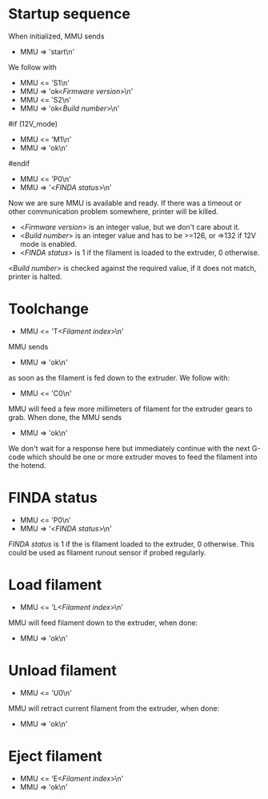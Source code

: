 # Startup sequence

When initialized, MMU sends

- MMU => 'start\n'

We follow with

- MMU <= 'S1\n'
- MMU => 'ok<_Firmware version_>\n'
- MMU <= 'S2\n'
- MMU => 'ok<_Build number_>\n'

#if (12V_mode)

- MMU <= 'M1\n'
- MMU => 'ok\n'

#endif

- MMU <= 'P0\n'
- MMU => '<_FINDA status_>\n'

Now we are sure MMU is available and ready. If there was a timeout or other communication problem somewhere, printer will be killed.

- <_Firmware version_> is an integer value, but we don't care about it.
- <_Build number_> is an integer value and has to be >=126, or =>132 if 12V mode is enabled.
- <_FINDA status_> is 1 if the filament is loaded to the extruder, 0 otherwise.

<_Build number_> is checked against the required value, if it does not match, printer is halted.

# Toolchange

- MMU <= 'T<_Filament index_>\n'

MMU sends

- MMU => 'ok\n'

as soon as the filament is fed down to the extruder. We follow with:

- MMU <= 'C0\n'

MMU will feed a few more millimeters of filament for the extruder gears to grab.
When done, the MMU sends

- MMU => 'ok\n'

We don't wait for a response here but immediately continue with the next G-code which should
be one or more extruder moves to feed the filament into the hotend.

# FINDA status

- MMU <= 'P0\n'
- MMU => '<_FINDA status_>\n'

_FINDA status_ is 1 if the is filament loaded to the extruder, 0 otherwise. This could be used as filament runout sensor if probed regularly.

# Load filament

- MMU <= 'L<_Filament index_>\n'

MMU will feed filament down to the extruder, when done:

- MMU => 'ok\n'

# Unload filament

- MMU <= 'U0\n'

MMU will retract current filament from the extruder, when done:

- MMU => 'ok\n'

# Eject filament

- MMU <= 'E<_Filament index_>\n'
- MMU => 'ok\n'

